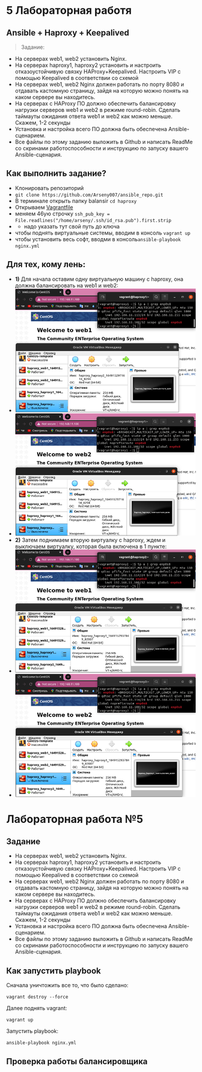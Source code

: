# 5 Лабораторная работя
## Ansible + Haproxy + Keepalived

> Задание:

 + На серверах web1, web2 установить Nginx.
 + На серверах haproxy1, haproxy2 установить и настроить  отказоустойчивую связку HAProxy+Keepalived. Настроить VIP с помощью Keepalived в соответствии со схемой
 + На серверах web1, web2 Nginx должен работать по порту 8080 и отдавать кастомную страницу, зайдя на которую можно понять на каком сервере вы находитесь.
 + На серверах с HAProxy ПО должно обеспечить балансировку нагрузки серверов web1 и web2 в режиме round-robin. Сделать таймауты ожидания ответа web1 и web2 как можно меньше. Скажем, 1-2 секунды
 + Установка и настройка всего ПО должна быть обеспечена Ansible-сценарием.
 + Все файлы по этому заданию выложить в Github и написать ReadMe со скринами работоспособности и инструкцию по запуску вашего Ansible-сценария.
 
## Как выполнить задание?
 + Клонировать репозиторий 
 + `git clone https://github.com/Arseny007/ansible_repo.git`
 + В терминале открыть папку balansir `cd haproxy`
 + Открываем [Vagrantfile](https://github.com/Arseny007/ansible_repo/blob/master/haproxy/Vagrantfile)
 + меняем 46ую строчку `ssh_pub_key = File.readlines("/home/arseny/.ssh/id_rsa.pub").first.strip`
 + +  надо указать тут свой путь до ключа
 + чтобы поднять виртуальные системы, вводим в консоль `vagrant up`
 + чтобы установить весь софт, вводми в консоль`ansible-playbook nginx.yml`

## Для тех, кому лень:
 + **1)** Для начала оставим одну виртуальную машину с haproxy, она должна балансировать на web1 и web2:
 + ![вот так](https://github.com/Arseny007/ansible_repo/blob/master/pictures/haproxy/Screenshot%20from%202022-04-05%2013-26-42.png)
 + ![и вот так](https://github.com/Arseny007/ansible_repo/blob/master/pictures/haproxy/Screenshot%20from%202022-04-05%2013-27-08.png)
 + **2)** Затем поднимаем вторую виртуалку с haproxy, ждем и выключаем виртуалку, которая была включена в 1 пункте:
 + ![так](https://github.com/Arseny007/ansible_repo/blob/master/pictures/haproxy/Screenshot%20from%202022-04-05%2013-30-20.png)
 + ![и так](https://github.com/Arseny007/ansible_repo/blob/master/pictures/haproxy/Screenshot%20from%202022-04-05%2013-30-34.png)




# Лабораторная работа №5

## Задание

 + На серверах web1, web2 установить Nginx.
 + На серверах haproxy1, haproxy2 установить и настроить отказоустойчивую связку HAProxy+Keepalived. Настроить VIP с помощью Keepalived в соответствии со схемой
 + На серверах web1, web2 Nginx должен работать по порту 8080 и отдавать кастомную страницу, зайдя на которую можно понять на каком сервере вы находитесь.
 + На серверах с HAProxy ПО должно обеспечить балансировку нагрузки серверов web1 и web2 в режиме round-robin. Сделать таймауты ожидания ответа web1 и web2 как можно меньше. Скажем, 1-2 секунды
 + Установка и настройка всего ПО должна быть обеспечена Ansible-сценарием.
 + Все файлы по этому заданию выложить в Github и написать ReadMe со скринами работоспособности и инструкцию по запуску вашего Ansible-сценария.

## Как запустить playbook

Сначала уничтожить все то, что было сделано:

````
vagrant destroy --force
````

Далее поднять vagrant:
````
vagrant up
````

Запустить playbook:

````
ansible-playbook nginx.yml 
````

## Проверка работы балансировщика






